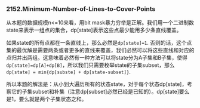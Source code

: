 ### 2152.Minimum-Number-of-Lines-to-Cover-Points

从本题的数据规模n<=10来看，用bit mask暴力穷举是正解。我们用一个二进制数state来表示一组点的集合，dp[state]表示这些点最少能用多少条直线覆盖。

如果state的所有点都在一条直线上，那么必然是```dp[state]=1```. 否则的话，这个点集的最优解是需要两条或者更多的直线来覆盖，我们必然可以将这些直线和对应的点归并出两组。这意味着必然有一种方法可以将state分为A子集和B子集，使得```dp[state]=dp[A]+dp[B]```，所以我们只需要枚举state的子集subset，那么```dp[state] = min{dp[subste] + dp[state-subset]}```.

所以本题的解法是：从小到大遍历所有的状态state，对于每个状态dp[state]，考察它的子集subset和补集（注意dp[subset]必然已经是已知的）。dp[state]要么是1，要么就是两个子集状态之和。
